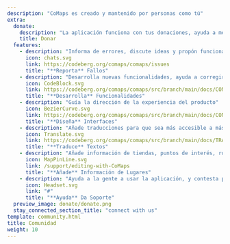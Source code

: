 ```yaml
---
description: "CoMaps es creado y mantenido por personas como tú"
extra:
  donate:
    description: "La aplicación funciona con tus donaciones, ayuda a mejorarla"
    title: Donar
  features:
    - description: "Informa de errores, discute ideas y propón funcionalidades"
      icon: chats.svg
      link: https://codeberg.org/comaps/comaps/issues
      title: "**Reporta** Fallos"
    - description: "Desarrolla nuevas funcionalidades, ayuda a corregir errores y revisa el código"
      icon: CodeBlock.svg
      link: https://codeberg.org/comaps/comaps/src/branch/main/docs/CONTRIBUTING.md
      title: "**Desarrolla** Funcionalidades"
    - description: "Guía la dirección de la experiencia del producto"
      icon: BezierCurve.svg
      link: https://codeberg.org/comaps/comaps/src/branch/main/docs/CONTRIBUTING.md
      title: "**Diseña** Interfaces"
    - description: "Añade traducciones para que sea más accesible a más personas por todo el mundo"
      icon: Translate.svg
      link: https://codeberg.org/comaps/comaps/src/branch/main/docs/TRANSLATIONS.md
      title: "**Traduce** Textos"
    - description: "Añade información de tiendas, puntos de interés, rutas, y transporte público a OpenStreetMap"
      icon: MapPinLine.svg
      link: /support/editing-with-CoMaps
      title: "**Añade** Información de Lugares"
    - description: "Ayuda a la gente a usar la aplicación, y contesta preguntas"
      icon: Headset.svg
      link: "#"
      title: "**Ayuda** Da Soporte"
  preview_image: donate/donate.png
  stay_connected_section_title: "connect with us"
template: community.html
title: Comunidad
weight: 10
---
```

